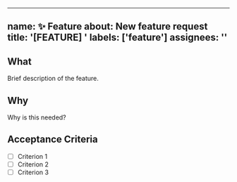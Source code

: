 <!-- .github/ISSUE_TEMPLATE/feature.md -->
---
name: ✨ Feature
about: New feature request
title: '[FEATURE] '
labels: ['feature']
assignees: ''
---

## What
Brief description of the feature.

## Why
Why is this needed?

## Acceptance Criteria
- [ ] Criterion 1
- [ ] Criterion 2
- [ ] Criterion 3

<!-- Claude Code will process this -->

